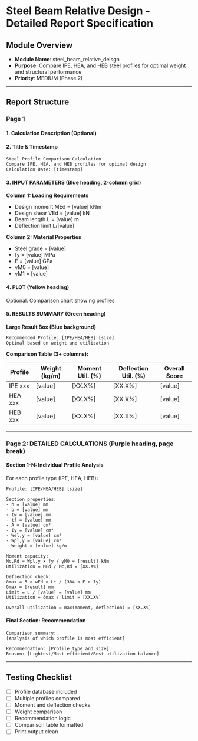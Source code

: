 # Steel Beam Relative Design - Detailed Report Specification

## Module Overview
- **Module Name**: steel_beam_relative_deisgn
- **Purpose**: Compare IPE, HEA, and HEB steel profiles for optimal weight and structural performance
- **Priority**: MEDIUM (Phase 2)

---

## Report Structure

### Page 1

#### 1. Calculation Description (Optional)

#### 2. Title & Timestamp
```
Steel Profile Comparison Calculation
Compare IPE, HEA, and HEB profiles for optimal design
Calculation Date: [timestamp]
```

#### 3. INPUT PARAMETERS (Blue heading, 2-column grid)

**Column 1: Loading Requirements**
- Design moment MEd = [value] kNm
- Design shear VEd = [value] kN
- Beam length L = [value] m
- Deflection limit L/[value]

**Column 2: Material Properties**
- Steel grade = [value]
- fy = [value] MPa
- E = [value] GPa
- γM0 = [value]
- γM1 = [value]

#### 4. PLOT (Yellow heading)
Optional: Comparison chart showing profiles

#### 5. RESULTS SUMMARY (Green heading)

**Large Result Box (Blue background)**
```
Recommended Profile: [IPE/HEA/HEB] [size]
Optimal based on weight and utilization
```

**Comparison Table (3+ columns):**

| Profile | Weight (kg/m) | Moment Util. (%) | Deflection Util. (%) | Overall Score |
|---------|---------------|------------------|----------------------|---------------|
| IPE xxx | [value]       | [XX.X%]         | [XX.X%]              | [value]       |
| HEA xxx | [value]       | [XX.X%]         | [XX.X%]              | [value]       |
| HEB xxx | [value]       | [XX.X%]         | [XX.X%]              | [value]       |

---

### Page 2: DETAILED CALCULATIONS (Purple heading, page break)

#### Section 1-N: Individual Profile Analysis
For each profile type (IPE, HEA, HEB):

```
Profile: [IPE/HEA/HEB] [size]

Section properties:
- h = [value] mm
- b = [value] mm
- tw = [value] mm
- tf = [value] mm
- A = [value] cm²
- Iy = [value] cm⁴
- Wel,y = [value] cm³
- Wpl,y = [value] cm³
- Weight = [value] kg/m

Moment capacity:
Mc,Rd = Wpl,y × fy / γM0 = [result] kNm
Utilization = MEd / Mc,Rd = [XX.X%]

Deflection check:
δmax = 5 × wEd × L⁴ / (384 × E × Iy)
δmax = [result] mm
Limit = L / [value] = [value] mm
Utilization = δmax / limit = [XX.X%]

Overall utilization = max(moment, deflection) = [XX.X%]
```

#### Final Section: Recommendation
```
Comparison summary:
[Analysis of which profile is most efficient]

Recommendation: [Profile type and size]
Reason: [Lightest/Most efficient/Best utilization balance]
```

---

## Testing Checklist

- [ ] Profile database included
- [ ] Multiple profiles compared
- [ ] Moment and deflection checks
- [ ] Weight comparison
- [ ] Recommendation logic
- [ ] Comparison table formatted
- [ ] Print output clean
